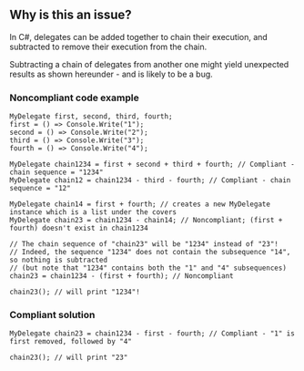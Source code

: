 ## Why is this an issue?
 
In C#, delegates can be added together to chain their execution, and subtracted to remove their execution from the chain.
 
Subtracting a chain of delegates from another one might yield unexpected results as shown hereunder - and is likely to be a bug.
 
### Noncompliant code example

    MyDelegate first, second, third, fourth;
    first = () => Console.Write("1");
    second = () => Console.Write("2");
    third = () => Console.Write("3");
    fourth = () => Console.Write("4");
    
    MyDelegate chain1234 = first + second + third + fourth; // Compliant - chain sequence = "1234"
    MyDelegate chain12 = chain1234 - third - fourth; // Compliant - chain sequence = "12"

    MyDelegate chain14 = first + fourth; // creates a new MyDelegate instance which is a list under the covers
    MyDelegate chain23 = chain1234 - chain14; // Noncompliant; (first + fourth) doesn't exist in chain1234

    // The chain sequence of "chain23" will be "1234" instead of "23"!
    // Indeed, the sequence "1234" does not contain the subsequence "14", so nothing is subtracted
    // (but note that "1234" contains both the "1" and "4" subsequences)
    chain23 = chain1234 - (first + fourth); // Noncompliant
    
    chain23(); // will print "1234"!

### Compliant solution

    MyDelegate chain23 = chain1234 - first - fourth; // Compliant - "1" is first removed, followed by "4"
    
    chain23(); // will print "23"